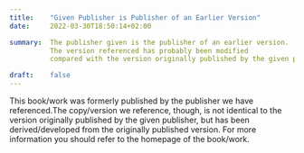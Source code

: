 ```yaml
---
title:    "Given Publisher is Publisher of an Earlier Version"
date:     2022-03-30T18:50:14+02:00

summary:  The publisher given is the publisher of an earlier version. 
          The version referenced has probably been modified 
          compared with the version originally published by the given publisher.

draft:    false
---
```


This book/work was formerly published by the publisher we have
referenced.The copy/version we reference, though, is not identical to
the version originally published by the given publisher, but has been
derived/developed from the originally published version.
For more information you should refer to the homepage of the book/work.

